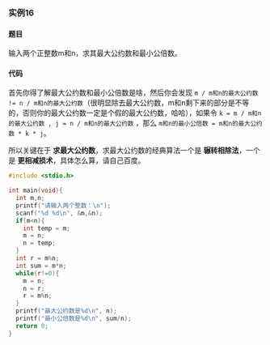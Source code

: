 ### 实例16

#### 题目

输入两个正整数m和n，求其最大公约数和最小公倍数。

#### 代码

首先你得了解最大公约数和最小公倍数是啥，然后你会发现 `m / m和n的最大公约数 != n / m和n的最大公约数`（很明显除去最大公约数，m和n剩下来的部分是不等的，否则你的最大公约数一定是个假的最大公约数，哈哈），如果令 `k = m / m和n的最大公约数 , j = n / m和n的最大公约数` ，那么 `m和n的最小公倍数 = m和n的最大公约数 * k * j`。

所以关键在于 **求最大公约数**，求最大公约数的经典算法一个是 **辗转相除法**，一个是 **更相减损术**，具体怎么算，请自己百度。

```c
#include <stdio.h>

int main(void){
  int m,n;
  printf("请输入两个整数：\n");
  scanf("%d %d\n", &m,&n);
  if(m<n){
    int temp = m;
    m = n;
    n = temp;
  }
  int r = m%n;
  int sum = m*n;
  while(r!=0){
    m = n;
    n = r;
    r = m%n;
  }
  printf("最大公约数是%d\n", n);
  printf("最小公倍数是%d\n", sum/n);
  return 0;
}
```
